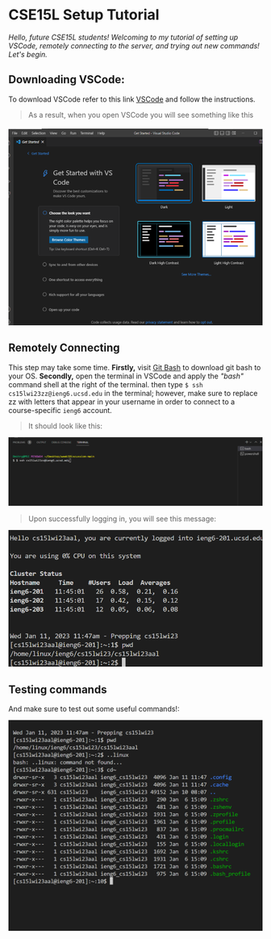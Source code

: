 # CSE15L Setup Tutorial
*Hello, future CSE15L students! Welcoming to my tutorial of setting up VSCode, remotely connecting to the server, and trying out new commands! Let's begin.*
## Downloading VSCode:
To download VSCode refer to this link [VSCode](https://code.visualstudio.com/) and follow the instructions.
>As a result, when you open VSCode you will see something like this 
>
![Image1](VSCode1stPage.png)
## Remotely Connecting
This step may take some time. **Firstly,** visit [Git Bash](https://gitforwindows.org/) to download git bash to your OS. **Secondly,** open the terminal in VSCode and apply  the _"bash"_ command shell at the right of the terminal. then type `$ ssh cs15lwi23zz@ieng6.ucsd.edu` in the terminal; however, make sure to replace zz with letters that appear in your username in order to connect to a course-specific `ieng6` account.
>It should look like this:
>
![Image2](VSCodeTerminalSSH.png)
>Upon successfully logging in, you will see this message:
>
![Image3](SetupTutorialpt4.png)
## Testing commands
And make sure to test out some useful commands!:
>
![Image4](SetupTotorialpt5.png)

